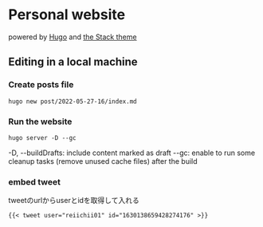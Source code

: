 # Personal website

powered by [Hugo](https://gohugo.io) and [the Stack theme](https://github.com/CaiJimmy/hugo-theme-stack)

## Editing in a local machine

### Create posts file

```
hugo new post/2022-05-27-16/index.md
```

### Run the website

```
hugo server -D --gc
```

-D, --buildDrafts: include content marked as draft
--gc: enable to run some cleanup tasks (remove unused cache files) after the build

### embed tweet

tweetのurlからuserとidを取得して入れる

```
{{< tweet user="reiichii01" id="1630138659428274176" >}}
```
